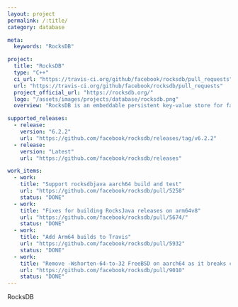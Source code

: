 ```yaml
---
layout: project
permalink: /:title/
category: database

meta:
  keywords: "RocksDB"

project:
  title: "RocksDB"
  type: "C++"
  ci_url: "https://travis-ci.org/github/facebook/rocksdb/pull_requests"
  url: "https://travis-ci.org/github/facebook/rocksdb/pull_requests"
  project_official_url: "https://rocksdb.org/"
  logo: "/assets/images/projects/database/rocksdb.png"
  overview: "RocksDB is an embeddable persistent key-value store for fast storage."

supported_releases:
  - release:
    version: "6.2.2"
    url: "https://github.com/facebook/rocksdb/releases/tag/v6.2.2"
  - release:
    version: "Latest"
    url: "https://github.com/facebook/rocksdb/releases"

work_items:
  - work:
    title: "Support rocksdbjava aarch64 build and test"
    url: "https://github.com/facebook/rocksdb/pull/5258"
    status: "DONE"
  - work:
    title: "Fixes for building RocksJava releases on arm64v8"
    url: "https://github.com/facebook/rocksdb/pull/5674/"
    status: "DONE"
  - work:
    title: "Add Arm64 builds to Travis"
    url: "https://github.com/facebook/rocksdb/pull/5932"
    status: "DONE"
  - work:
    title: "Remove -Wshorten-64-to-32 FreeBSD on aarch64 as it breaks compilation"
    url: "https://github.com/facebook/rocksdb/pull/9010"
    status: "DONE"
---
```


<p>RocksDB</p>
